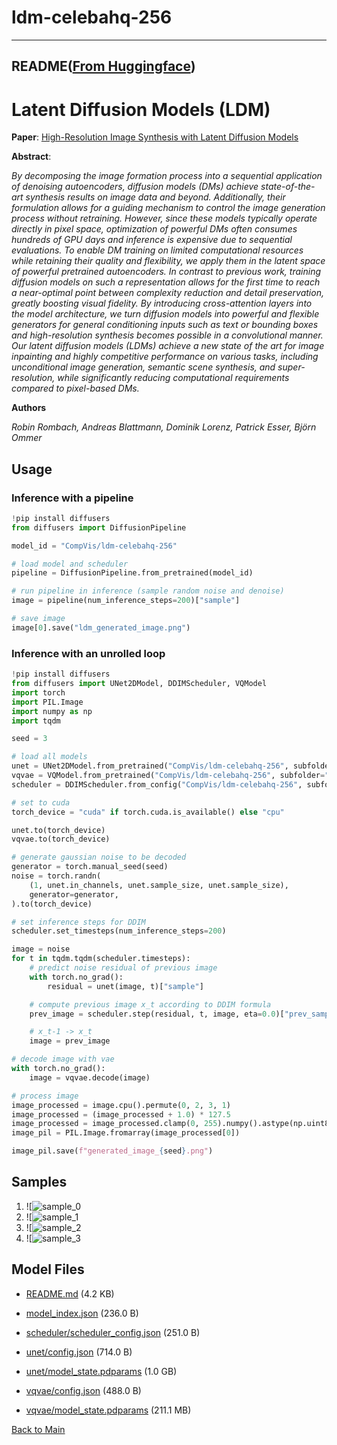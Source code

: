 
# ldm-celebahq-256
---


## README([From Huggingface](https://huggingface.co/CompVis/ldm-celebahq-256))



# Latent Diffusion Models (LDM)

**Paper**: [High-Resolution Image Synthesis with Latent Diffusion Models](https://arxiv.org/abs/2112.10752)

**Abstract**:

*By decomposing the image formation process into a sequential application of denoising autoencoders, diffusion models (DMs) achieve state-of-the-art synthesis results on image data and beyond. Additionally, their formulation allows for a guiding mechanism to control the image generation process without retraining. However, since these models typically operate directly in pixel space, optimization of powerful DMs often consumes hundreds of GPU days and inference is expensive due to sequential evaluations. To enable DM training on limited computational resources while retaining their quality and flexibility, we apply them in the latent space of powerful pretrained autoencoders. In contrast to previous work, training diffusion models on such a representation allows for the first time to reach a near-optimal point between complexity reduction and detail preservation, greatly boosting visual fidelity. By introducing cross-attention layers into the model architecture, we turn diffusion models into powerful and flexible generators for general conditioning inputs such as text or bounding boxes and high-resolution synthesis becomes possible in a convolutional manner. Our latent diffusion models (LDMs) achieve a new state of the art for image inpainting and highly competitive performance on various tasks, including unconditional image generation, semantic scene synthesis, and super-resolution, while significantly reducing computational requirements compared to pixel-based DMs.*

**Authors**

*Robin Rombach, Andreas Blattmann, Dominik Lorenz, Patrick Esser, Björn Ommer*

## Usage

### Inference with a pipeline

```python
!pip install diffusers
from diffusers import DiffusionPipeline

model_id = "CompVis/ldm-celebahq-256"

# load model and scheduler
pipeline = DiffusionPipeline.from_pretrained(model_id)

# run pipeline in inference (sample random noise and denoise)
image = pipeline(num_inference_steps=200)["sample"]

# save image
image[0].save("ldm_generated_image.png")
```

### Inference with an unrolled loop

```python
!pip install diffusers
from diffusers import UNet2DModel, DDIMScheduler, VQModel
import torch
import PIL.Image
import numpy as np
import tqdm

seed = 3

# load all models
unet = UNet2DModel.from_pretrained("CompVis/ldm-celebahq-256", subfolder="unet")
vqvae = VQModel.from_pretrained("CompVis/ldm-celebahq-256", subfolder="vqvae")
scheduler = DDIMScheduler.from_config("CompVis/ldm-celebahq-256", subfolder="scheduler")

# set to cuda
torch_device = "cuda" if torch.cuda.is_available() else "cpu"

unet.to(torch_device)
vqvae.to(torch_device)

# generate gaussian noise to be decoded
generator = torch.manual_seed(seed)
noise = torch.randn(
    (1, unet.in_channels, unet.sample_size, unet.sample_size),
    generator=generator,
).to(torch_device)

# set inference steps for DDIM
scheduler.set_timesteps(num_inference_steps=200)

image = noise
for t in tqdm.tqdm(scheduler.timesteps):
    # predict noise residual of previous image
    with torch.no_grad():
        residual = unet(image, t)["sample"]

    # compute previous image x_t according to DDIM formula
    prev_image = scheduler.step(residual, t, image, eta=0.0)["prev_sample"]

    # x_t-1 -> x_t
    image = prev_image

# decode image with vae
with torch.no_grad():
    image = vqvae.decode(image)

# process image
image_processed = image.cpu().permute(0, 2, 3, 1)
image_processed = (image_processed + 1.0) * 127.5
image_processed = image_processed.clamp(0, 255).numpy().astype(np.uint8)
image_pil = PIL.Image.fromarray(image_processed[0])

image_pil.save(f"generated_image_{seed}.png")
```


## Samples

1. ![![sample_0](https://huggingface.co/CompVis/latent-diffusion-celeba-256/resolve/main/images/generated_image_0.png)
2. ![![sample_1](https://huggingface.co/CompVis/latent-diffusion-celeba-256/resolve/main/images/generated_image_1.png)
3. ![![sample_2](https://huggingface.co/CompVis/latent-diffusion-celeba-256/resolve/main/images/generated_image_2.png)
4. ![![sample_3](https://huggingface.co/CompVis/latent-diffusion-celeba-256/resolve/main/images/generated_image_3.png)




## Model Files

- [README.md](https://paddlenlp.bj.bcebos.com/models/community/CompVis/ldm-celebahq-256/README.md) (4.2 KB)

- [model_index.json](https://paddlenlp.bj.bcebos.com/models/community/CompVis/ldm-celebahq-256/model_index.json) (236.0 B)

- [scheduler/scheduler_config.json](https://paddlenlp.bj.bcebos.com/models/community/CompVis/ldm-celebahq-256/scheduler/scheduler_config.json) (251.0 B)

- [unet/config.json](https://paddlenlp.bj.bcebos.com/models/community/CompVis/ldm-celebahq-256/unet/config.json) (714.0 B)

- [unet/model_state.pdparams](https://paddlenlp.bj.bcebos.com/models/community/CompVis/ldm-celebahq-256/unet/model_state.pdparams) (1.0 GB)

- [vqvae/config.json](https://paddlenlp.bj.bcebos.com/models/community/CompVis/ldm-celebahq-256/vqvae/config.json) (488.0 B)

- [vqvae/model_state.pdparams](https://paddlenlp.bj.bcebos.com/models/community/CompVis/ldm-celebahq-256/vqvae/model_state.pdparams) (211.1 MB)


[Back to Main](../../)